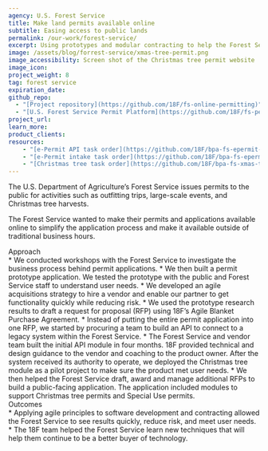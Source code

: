 ```yaml
---
agency: U.S. Forest Service
title: Make land permits available online
subtitle: Easing access to public lands
permalink: /our-work/forest-service/
excerpt: Using prototypes and modular contracting to help the Forest Service buy and develop an online permitting system.
image: /assets/blog/forrest-service/xmas-tree-permit.png
image_accessibility: Screen shot of the Christmas tree permit website
image_icon:
project_weight: 8
tag: forest service
expiration_date:
github_repo:
  - "[Project repository](https://github.com/18F/fs-online-permitting)"
  - "[U.S. Forest Service Permit Platform](https://github.com/18F/fs-permit-platform)"
project_url:
learn_more:
product_clients:
resources:
    - "[e-Permit API task order](https://github.com/18F/bpa-fs-epermit-api)"
    - "[e-Permit intake task order](https://github.com/18F/bpa-fs-epermit-intake)"
    - "[Christmas tree task order](https://github.com/18F/bpa-fs-xmas-trees)"
---
```


The U.S. Department of Agriculture’s Forest Service issues permits to the public for activities such as outfitting trips, large-scale events, and Christmas tree harvests. 

The Forest Service wanted to make their permits and applications available online to simplify the application process and make it available outside of traditional business hours. 

<div class="case-study-preheader margin-top-6">Approach</div>
* We conducted workshops with the Forest Service to investigate the business process behind permit applications. 
* We then built a permit prototype application. We tested the prototype with the public and Forest Service staff to understand user needs.
* We developed an agile acquisitions strategy to hire a vendor and enable our partner to get functionality quickly while reducing risk.  
    * We used the prototype research results to draft a request for proposal (RFP) using 18F’s Agile Blanket Purchase Agreement.
    * Instead of putting the entire permit application into one RFP, we started by procuring a team to build an API to connect to a legacy system within the Forest Service. 
* The Forest Service and vendor team built the initial API module in four months. 18F provided technical and design guidance to the vendor and coaching to the product owner. After the system received its authority to operate, we deployed the Christmas tree module as a pilot project to make sure the product met user needs.
* We then helped the Forest Service draft, award and manage additional RFPs to build a public-facing application. The application included modules to support Christmas tree permits and Special Use permits. 

<div class="case-study-preheader margin-top-6">Outcomes</div>
* Applying agile principles to software development and contracting allowed the Forest Service to see results quickly, reduce risk, and meet user needs. 
* The 18F team helped the Forest Service learn new techniques that will help them continue to be a better buyer of technology.
